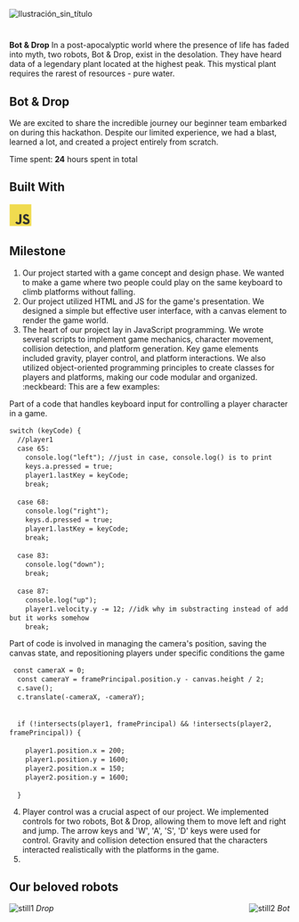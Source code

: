 
![Ilustración_sin_título](https://github.com/yanelysvelarde/Bot-Drop/assets/95549729/89c0b0fa-dd6f-403d-a903-337d464f99b4)
# 
**Bot & Drop** In a post-apocalyptic world where the presence of life has faded into myth, two robots, Bot & Drop, exist in the desolation. They have heard data of a legendary plant located at the highest peak. This mystical plant requires the rarest of resources - pure water. 


## Bot & Drop

We are excited to share the incredible journey our beginner team embarked on during this hackathon. Despite our limited experience, we had a blast, learned a lot, and created a project entirely from scratch.

Time spent: **24** hours spent in total
 

## Built With
<p align="left">
 <a href="https://developer.mozilla.org/en-US/docs/Web/JavaScript" target="_blank"> <img src="https://raw.githubusercontent.com/devicons/devicon/master/icons/javascript/javascript-original.svg" alt="javascript" width="40" height="40"/> </a>
</p>

## Milestone
1. Our project started with a game concept and design phase. We wanted to make a game where two people could play on the same keyboard to climb platforms without falling.
2. Our project utilized HTML and JS for the game's presentation. We designed a simple but effective user interface, with a canvas element to render the game world. 
3. The heart of our project lay in JavaScript programming. We wrote several scripts to implement game mechanics, character movement, collision detection, and platform generation. Key game elements included gravity, player control, and platform interactions. We also utilized object-oriented programming principles to create classes for players and platforms, making our code modular and organized. :neckbeard: This are a few examples:

Part of a code that handles keyboard input for controlling a player character in a game.
  ```
switch (keyCode) {
    //player1
    case 65:
      console.log("left"); //just in case, console.log() is to print
      keys.a.pressed = true;
      player1.lastKey = keyCode;
      break;

    case 68:
      console.log("right");
      keys.d.pressed = true;
      player1.lastKey = keyCode;
      break;

    case 83:
      console.log("down");
      break;

    case 87:
      console.log("up");
      player1.velocity.y -= 12; //idk why im substracting instead of add but it works somehow
      break;
```
Part of code is involved in managing the camera's position, saving the canvas state, and repositioning players under specific conditions the game
```
 const cameraX = 0;
  const cameraY = framePrincipal.position.y - canvas.height / 2;
  c.save();
  c.translate(-cameraX, -cameraY);


  if (!intersects(player1, framePrincipal) && !intersects(player2, framePrincipal)) {
    
    player1.position.x = 200;
    player1.position.y = 1600;
    player2.position.x = 150;
    player2.position.y = 1600;
    
  }
```
4. Player control was a crucial aspect of our project. We implemented controls for two robots, Bot & Drop, allowing them to move left and right and jump. The arrow keys and 'W', 'A', 'S', 'D' keys were used for control. Gravity and collision detection ensured that the characters interacted realistically with the platforms in the game.
5. 

## Our beloved robots

<div style="display: flex; justify-content: space-between;">
    <div style="text-align: center;">
        <img src="https://github.com/yanelysvelarde/Bot-Drop/assets/95549729/360bc60f-e5c2-48f3-ac09-70e7e18fef53" alt="still1" width="45%" />
        <em>Drop</em> 
    </div>
    <div style="text-align: center;">
        <img src="https://github.com/yanelysvelarde/Bot-Drop/assets/95549729/f8ed80be-5ab5-4749-89b7-5143864d9f23" alt="still2" width="45%" />
        <em>Bot</em>
    </div>
</div>


  

##

 
